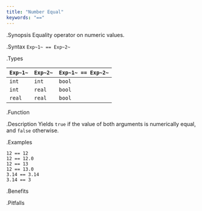 ```yaml
---
title: "Number Equal"
keywords: "=="
---
```


.Synopsis
Equality operator on numeric values.

.Syntax
`Exp~1~ == Exp~2~`

.Types


| `Exp~1~`  |  `Exp~2~` | `Exp~1~ == Exp~2~`   |
| --- | --- | --- |
| `int`      |  `int`     | `bool`                 |
| `int`      |  `real`    | `bool`                 |
| `real`     |  `real`    | `bool`                 |


.Function

.Description
Yields `true` if the value of both arguments is numerically equal, and `false` otherwise.

.Examples
```rascal-shell
12 == 12
12 == 12.0
12 == 13
12 == 13.0
3.14 == 3.14
3.14 == 3
```

.Benefits

.Pitfalls

